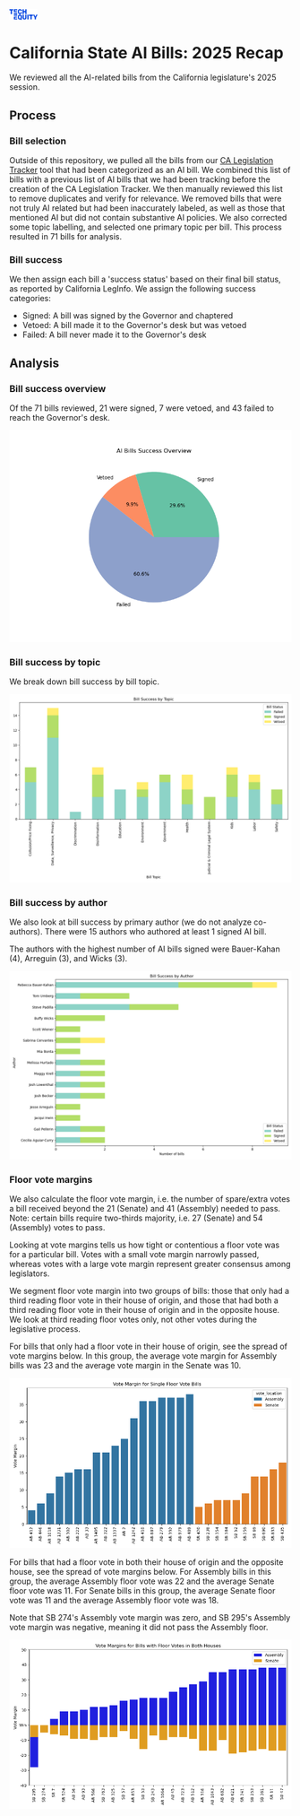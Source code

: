 <img src="img/logo.png" alt="TechEquity Logo" width="10%"/>

# California State AI Bills: 2025 Recap
We reviewed all the AI-related bills from the California legislature's 2025 session.

## Process

### Bill selection
Outside of this repository, we pulled all the bills from our [CA Legislation Tracker](https://github.com/techequitycollaborative/legislation-tracker) tool that had been categorized as an AI bill. We combined this list of bills with a previous list of AI bills that we had been tracking before the creation of the CA Legislation Tracker. We then manually reviewed this list to remove duplicates and verify for relevance. We removed bills that were not truly AI related but had been inaccurately labeled, as well as those that mentioned AI but did not contain substantive AI policies. We also corrected some topic labelling, and selected one primary topic per bill. This process resulted in 71 bills for analysis.

### Bill success
We then assign each bill a 'success status' based on their final bill status, as reported by California LegInfo. We assign the following success categories: 
- Signed: A bill was signed by the Governor and chaptered
- Vetoed: A bill made it to the Governor's desk but was vetoed
- Failed: A bill never made it to the Governor's desk

## Analysis

### Bill success overview
Of the 71 bills reviewed, 21 were signed, 7 were vetoed, and 43 failed to reach the Governor's desk.

![Bill success overview](plots/bill_success_overview.png)

### Bill success by topic
We break down bill success by bill topic. 

![Bills by topic](plots/bills_by_topic.png)

### Bill success by author
We also look at bill success by primary author (we do not analyze co-authors). There were 15 authors who authored at least 1 signed AI bill.

The authors with the highest number of AI bills signed were Bauer-Kahan (4), Arreguin (3), and Wicks (3).

![Bills by author](plots/bills_by_author.png)

### Floor vote margins
We also calculate the floor vote margin, i.e. the number of spare/extra votes a bill received beyond the 21 (Senate) and 41 (Assembly) needed to pass. Note: certain bills require two-thirds majority, i.e. 27 (Senate) and 54 (Assembly) votes to pass.

Looking at vote margins tells us how tight or contentious a floor vote was for a particular bill. Votes with a small vote margin narrowly passed, whereas votes with a large vote margin represent greater consensus among legislators.

We segment floor vote margin into two groups of bills: those that only had a third reading floor vote in their house of origin, and those that had both a third reading floor vote in their house of origin and in the opposite house. We look at third reading floor votes only, not other votes during the legislative process.

For bills that only had a floor vote in their house of origin, see the spread of vote margins below. In this group, the average vote margin for Assembly bills was 23 and the average vote margin in the Senate was 10. 

![House of origin floor votes](plots/single_floor_vote_margins.png)

For bills that had a floor vote in both their house of origin and the opposite house, see the spread of vote margins below. For Assembly bills in this group, the average Assembly floor vote was 22 and the average Senate floor vote was 11. For Senate bills in this group, the average Senate floor vote was 11 and the average Assembly floor vote was 18.

Note that SB 274's Assembly vote margin was zero, and SB 295's Assembly vote margin was negative, meaning it did not pass the Assembly floor.

![Both house floor votes](plots/both_floor_vote_margins.png)










